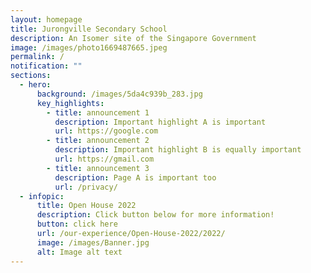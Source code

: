 ```yaml
---
layout: homepage
title: Jurongville Secondary School
description: An Isomer site of the Singapore Government
image: /images/photo1669487665.jpeg
permalink: /
notification: ""
sections:
  - hero:
      background: /images/5da4c939b_283.jpg
      key_highlights:
        - title: announcement 1
          description: Important highlight A is important
          url: https://google.com
        - title: announcement 2
          description: Important highlight B is equally important
          url: https://gmail.com
        - title: announcement 3
          description: Page A is important too
          url: /privacy/
  - infopic:
      title: Open House 2022
      description: Click button below for more information!
      button: click here
      url: /our-experience/Open-House-2022/2022/
      image: /images/Banner.jpg
      alt: Image alt text
---
```

